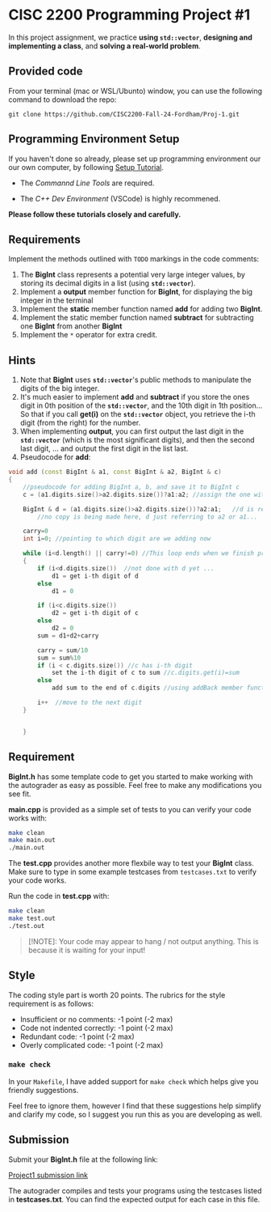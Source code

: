 # CISC 2200 Programming Project #1

In this project assignment, we practice **using `std::vector`**, **designing and implementing a class**, and **solving a real-world problem**.

## Provided code

From your terminal (mac or WSL/Ubunto) window, you can use the following command to download the repo:

```
git clone https://github.com/CISC2200-Fall-24-Fordham/Proj-1.git
```

## Programming Environment Setup

If you haven't done so already, please set up programming environment our our own computer, by following [Setup Tutorial](https://eecs280staff.github.io/tutorials/).

- The _Commannd Line Tools_ are required.

- The _C++ Dev Environment_ (VSCode) is highly recommened.

**Please follow these tutorials closely and carefully.**

## Requirements

Implement the methods outlined with `TODO` markings in the code comments:

1. The **BigInt** class represents a potential very large integer values, by storing its decimal digits in a list (using **`std::vector`**).
2. Implement a **output** member function for **BigInt**, for displaying the big integer in the terminal
3. Implement the **static** member function named **add** for adding two **BigInt**.
4. Implement the static member function named **subtract** for subtracting one **BigInt** from another **BigInt**
5. Implement the `*` operator for extra credit.

## Hints

 1. Note that **BigInt** uses **`std::vector`**'s public methods to manipulate the digits of the big integer.
 2. It's much easier to implement **add** and **subtract** if you store the ones digit in 0th position of the **`std::vector`**, and the 10th digit in 1th position...
    So that if you call **get(i)** on the **`std::vector`** object, you retrieve the i-th digit (from the right) for the number.
 4. When implementing **output**, you can first output the last digit in the **`std::vector`** (which is the most significant digits), and then the second last digit, ... and output the first digit in the list last.
 5. Pseudocode for **add**:

```c++
void add (const BigInt & a1, const BigInt & a2, BigInt & c)
{
    //pseudocode for adding BigInt a, b, and save it to BigInt c 
    c = (a1.digits.size()>a2.digits.size())?a1:a2; //assign the one with more digits to c

    BigInt & d = (a1.digits.size()>a2.digits.size())?a2:a1;   //d is referring to the one with fewer digits,
        //no copy is being made here, d just referring to a2 or a1...

    carry=0
    int i=0; //pointing to which digit are we adding now

    while (i<d.length() || carry!=0) //This loop ends when we finish processing d's digits, and there is no carry any more
    {
        if (i<d.digits.size())  //not done with d yet ... 
            d1 = get i-th digit of d
        else
            d1 = 0 

        if (i<c.digits.size()) 
            d2 = get i-th digit of c
        else
            d2 = 0 
        sum = d1+d2+carry

        carry = sum/10
        sum = sum%10
        if (i < c.digits.size()) //c has i-th digit 
            set the i-th digit of c to sum //c.digits.get(i)=sum
        else
            add sum to the end of c.digits //using addBack member function of SLList

        i++  //move to the next digit 
    }


    }
```

## Requirement

**BigInt.h** has some template code to get you started to make working with the autograder as easy as possible. Feel free to make any modifications you see fit.

**main.cpp** is provided as a simple set of tests to you can verify your code works with:

```bash
make clean
make main.out
./main.out
```

The **test.cpp** provides another more flexbile way to test your **BigInt** class.
Make sure to type in some example testcases from `testcases.txt` to verify your code works.

Run the code in **test.cpp** with:

```bash
make clean
make test.out
./test.out
```

> [!NOTE]:
> Your code may appear to hang / not output anything. This is because it is waiting for your input!

## Style

The coding style part is worth 20 points. The rubrics for the style requirement is as follows:

- Insufficient or no comments: -1 point (-2 max)
- Code not indented correctly: -1 point (-2 max)
- Redundant code: -1 point (-2 max)
- Overly complicated code: -1 point (-2 max)

### `make check`

In your `Makefile`, I have added support for `make check` which helps give you friendly suggestions.

Feel free to ignore them, however I find that these suggestions help simplify and clarify my code, so I suggest you run this as you are developing as well.

## Submission

Submit your **BigInt.h** file at the following link:

[Project1 submission link](https://storm.cis.fordham.edu:8443/web/project/1949)

The autograder compiles and tests your programs using the testcases listed in **testcases.txt**. You can find the expected output for each case in this file.
